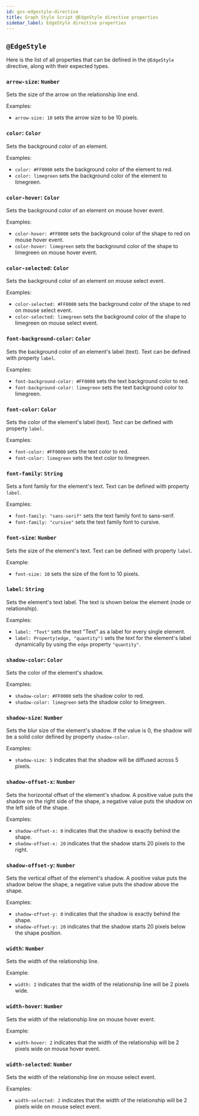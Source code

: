 ```yaml
---
id: gss-edgestyle-directive
title: Graph Style Script @EdgeStyle directive properties
sidebar_label: EdgeStyle directive properties
---
```


## `@EdgeStyle`

Here is the list of all properties that can be defined in the `@EdgeStyle`
directive, along with their expected types.
### `arrow-size`: `Number`
Sets the size of the arrow on the relationship line end.

Examples:
- `arrow-size: 10` sets the arrow size to be 10 pixels.

### `color`: `Color`
Sets the background color of an element.

Examples:
- `color: #FF0000` sets the background color of the element to red.
- `color: limegreen` sets the background color of the element to limegreen.

### `color-hover`: `Color`
Sets the background color of an element on mouse hover event.

Examples:
- `color-hover: #FF0000` sets the background color of the shape to red on mouse hover event.
- `color-hover: limegreen` sets the background color of the shape to limegreen on mouse hover event.

### `color-selected`: `Color`
Sets the background color of an element on mouse select event.

Examples:
- `color-selected: #FF0000` sets the background color of the shape to red on mouse select event.
- `color-selected: limegreen` sets the background color of the shape to limegreen on mouse select event.

### `font-background-color`: `Color`
Sets the background color of an element's label (text). Text can be defined with property `label`.

Examples:
- `font-background-color: #FF0000` sets the text background color to red.
- `font-background-color: limegreen` sets the text background color to limegreen.

### `font-color`: `Color`
Sets the color of the element's label (text). Text can be defined with property `label`.

Examples:
- `font-color: #FF0000` sets the text color to red.
- `font-color: limegreen` sets the text color to limegreen.

### `font-family`: `String`
Sets a font family for the element's text. Text can be defined with property `label`.

Examples:
- `font-family: "sans-serif"` sets the text family font to sans-serif.
- `font-family: "cursive"` sets the text family font to cursive.

### `font-size`: `Number`
Sets the size of the element's text. Text can be defined with property `label`.

Example:
- `font-size: 10` sets the size of the font to 10 pixels.

### `label`: `String`
Sets the element's text label. The text is shown below the element (node or relationship).

Examples:
- `label: "Text"` sets the text "Text" as a label for every single element.
- `label: Property(edge, "quantity")` sets the text for the element's label
  dynamically by using the `edge` property `"quantity"`.

### `shadow-color`: `Color`
Sets the color of the element's shadow.

Examples:
- `shadow-color: #FF0000` sets the shadow color to red.
- `shadow-color: limegreen` sets the shadow color to limegreen.

### `shadow-size`: `Number`
Sets the blur size of the element's shadow. If the value is 0, the shadow will be
a solid color defined by property `shadow-color`.

Examples:
- `shadow-size: 5` indicates that the shadow will be diffused across 5 pixels.

### `shadow-offset-x`: `Number`
Sets the horizontal offset of the element's shadow. A positive value puts the shadow
on the right side of the shape, a negative value puts the shadow on the
left side of the shape.

Examples:
- `shadow-offset-x: 0` indicates that the shadow is exactly behind the shape.
- `shadow-offset-x: 20` indicates that the shadow starts 20 pixels to the right.

### `shadow-offset-y`: `Number`
Sets the vertical offset of the element's shadow. A positive value puts the shadow
below the shape, a negative value puts the shadow above the shape.

Examples:
- `shadow-offset-y: 0` indicates that the shadow is exactly behind the shape.
- `shadow-offset-y: 20` indicates that the shadow starts 20 pixels below the shape position.

### `width`: `Number`
Sets the width of the relationship line.

Example:
- `width: 2` indicates that the width of the relationship line will be 2 pixels wide.

### `width-hover`: `Number`
Sets the width of the relationship line on mouse hover event.

Example:
- `width-hover: 2` indicates that the width of the relationship
  will be 2 pixels wide on mouse hover event.

### `width-selected`: `Number`
Sets the width of the relationship line on mouse select event.

Examples:
- `width-selected: 2` indicates that the width of the relationship
  will be 2 pixels wide on mouse select event.

